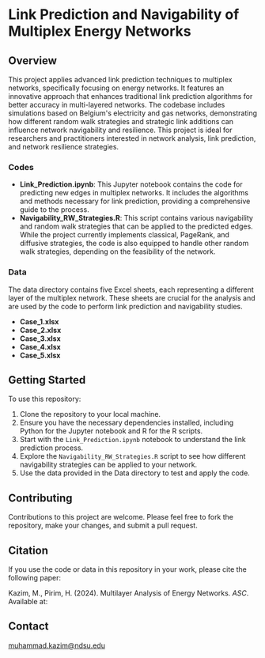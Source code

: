 # Link Prediction and Navigability of Multiplex Energy Networks

## Overview
This project applies advanced link prediction techniques to multiplex networks, specifically focusing on energy networks. It features an innovative approach that enhances traditional link prediction algorithms for better accuracy in multi-layered networks. The codebase includes simulations based on Belgium's electricity and gas networks, demonstrating how different random walk strategies and strategic link additions can influence network navigability and resilience. This project is ideal for researchers and practitioners interested in network analysis, link prediction, and network resilience strategies.

### Codes
- **Link_Prediction.ipynb**: This Jupyter notebook contains the code for predicting new edges in multiplex networks. It includes the algorithms and methods necessary for link prediction, providing a comprehensive guide to the process.
- **Navigability_RW_Strategies.R**: This script contains various navigability and random walk strategies that can be applied to the predicted edges. While the project currently implements classical, PageRank, and diffusive strategies, the code is also equipped to handle other random walk strategies, depending on the feasibility of the network.

### Data
The data directory contains five Excel sheets, each representing a different layer of the multiplex network. These sheets are crucial for the analysis and are used by the code to perform link prediction and navigability studies.

- **Case_1.xlsx**
- **Case_2.xlsx**
- **Case_3.xlsx**
- **Case_4.xlsx**
- **Case_5.xlsx**

## Getting Started
To use this repository:
1. Clone the repository to your local machine.
2. Ensure you have the necessary dependencies installed, including Python for the Jupyter notebook and R for the R scripts.
3. Start with the `Link_Prediction.ipynb` notebook to understand the link prediction process.
4. Explore the `Navigability_RW_Strategies.R` script to see how different navigability strategies can be applied to your network.
5. Use the data provided in the Data directory to test and apply the code.

## Contributing
Contributions to this project are welcome. Please feel free to fork the repository, make your changes, and submit a pull request.

## Citation
If you use the code or data in this repository in your work, please cite the following paper:

Kazim, M., Pirim, H. (2024). Multilayer Analysis of Energy Networks. *ASC*. Available at: 

## Contact
muhammad.kazim@ndsu.edu
